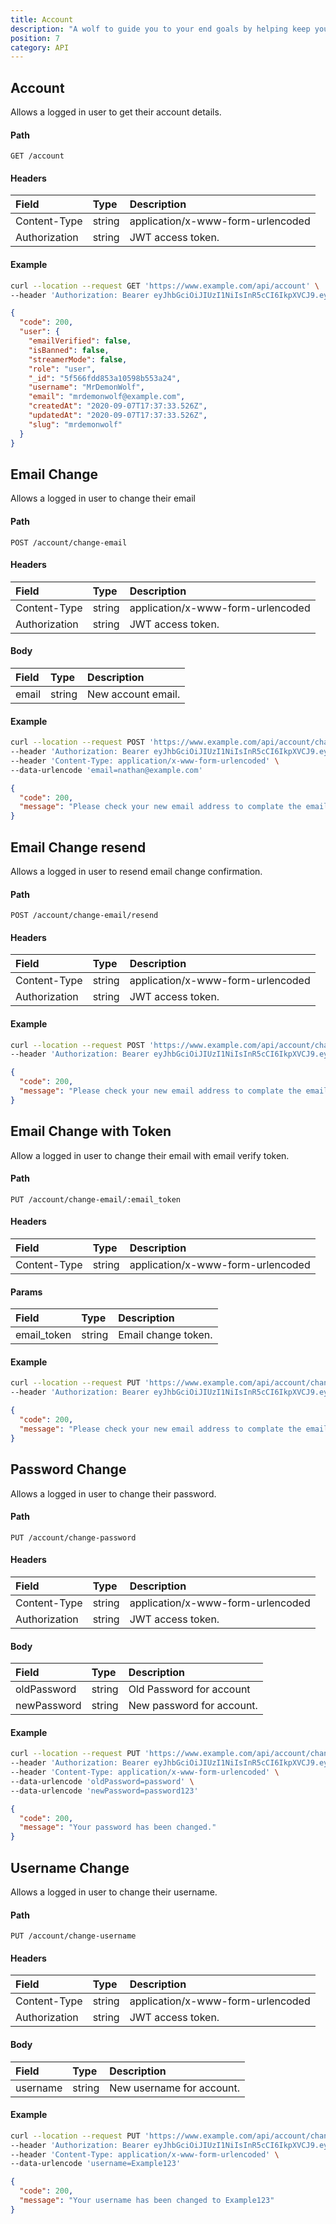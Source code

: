 ```yaml
---
title: Account
description: "A wolf to guide you to your end goals by helping keep you on track weely, bi-weekly or even monthly and yearly goals."
position: 7
category: API
---
```


## Account

Allows a logged in user to get their account details.

#### Path

`GET /account`

#### Headers

| Field         | Type   | Description                       |
| :------------ | :----- | :-------------------------------- |
| Content-Type  | string | application/x-www-form-urlencoded |
| Authorization | string | JWT access token.                 |

#### Example

<code-group>
  <code-block label="Request" active>

```sh
curl --location --request GET 'https://www.example.com/api/account' \
--header 'Authorization: Bearer eyJhbGciOiJIUzI1NiIsInR5cCI6IkpXVCJ9.eyJzdWIiOiI1ZjRiZmYxMjEwMzdlNDI0YTE3YTNlYmMiLCJpYXQiOjE1OTkyNDE1OTMsImV4cCI6MTU5OTI0MzM5M30.FuLUNEc_lE8jI2KEur0KsQzZFjIh5kymnLdR0Udycxk'
```

  </code-block>
  <code-block label="Response
">

```json
{
  "code": 200,
  "user": {
    "emailVerified": false,
    "isBanned": false,
    "streamerMode": false,
    "role": "user",
    "_id": "5f566fdd853a10598b553a24",
    "username": "MrDemonWolf",
    "email": "mrdemonwolf@example.com",
    "createdAt": "2020-09-07T17:37:33.526Z",
    "updatedAt": "2020-09-07T17:37:33.526Z",
    "slug": "mrdemonwolf"
  }
}
```

  </code-block>
</code-group>

## Email Change

Allows a logged in user to change their email

#### Path

`POST /account/change-email`

#### Headers

| Field         | Type   | Description                       |
| :------------ | :----- | :-------------------------------- |
| Content-Type  | string | application/x-www-form-urlencoded |
| Authorization | string | JWT access token.                 |

#### Body

| Field | Type   | Description        |
| :---- | :----- | :----------------- |
| email | string | New account email. |

#### Example

<code-group>
  <code-block label="Request" active>

```sh
curl --location --request POST 'https://www.example.com/api/account/change-email' \
--header 'Authorization: Bearer eyJhbGciOiJIUzI1NiIsInR5cCI6IkpXVCJ9.eyJzdWIiOiI1ZjdiMmMwYjMwNmI2NTE4MGQyYjAyZGYiLCJpYXQiOjE2MDE5MDg4NjAsImV4cCI6MTYwMTkwOTE2MH0.5fhqZJH_29mpFneOySnAmOQsZj0nI7Su9-zJ1fNQZuM' \
--header 'Content-Type: application/x-www-form-urlencoded' \
--data-urlencode 'email=nathan@example.com'
```

  </code-block>
  <code-block label="Response
">

```json
{
  "code": 200,
  "message": "Please check your new email address to complate the email change."
}
```

  </code-block>
</code-group>

## Email Change resend

Allows a logged in user to resend email change confirmation.

#### Path

`POST /account/change-email/resend`

#### Headers

| Field         | Type   | Description                       |
| :------------ | :----- | :-------------------------------- |
| Content-Type  | string | application/x-www-form-urlencoded |
| Authorization | string | JWT access token.                 |

#### Example

<code-group>
  <code-block label="Request" active>

```sh
curl --location --request POST 'https://www.example.com/api/account/change-email/resend' \
--header 'Authorization: Bearer eyJhbGciOiJIUzI1NiIsInR5cCI6IkpXVCJ9.eyJzdWIiOiI1ZjdiMmMwYjMwNmI2NTE4MGQyYjAyZGYiLCJpYXQiOjE2MDE5MDg4NjAsImV4cCI6MTYwMTkwOTE2MH0.5fhqZJH_29mpFneOySnAmOQsZj0nI7Su9-zJ1fNQZuM' \
```

  </code-block>
  <code-block label="Response
">

```json
{
  "code": 200,
  "message": "Please check your new email address to complate the email change."
}
```

  </code-block>
</code-group>

## Email Change with Token

Allow a logged in user to change their email with email verify token.

#### Path

`PUT /account/change-email/:email_token`

#### Headers

| Field        | Type   | Description                       |
| :----------- | :----- | :-------------------------------- |
| Content-Type | string | application/x-www-form-urlencoded |

#### Params

| Field       | Type   | Description         |
| :---------- | :----- | :------------------ |
| email_token | string | Email change token. |

#### Example

<code-group>
  <code-block label="Request" active>

```sh
curl --location --request PUT 'https://www.example.com/api/account/change-email/:email_token' \
--header 'Authorization: Bearer eyJhbGciOiJIUzI1NiIsInR5cCI6IkpXVCJ9.eyJzdWIiOiI1ZjdiMmMwYjMwNmI2NTE4MGQyYjAyZGYiLCJpYXQiOjE2MDE5MDg4NjAsImV4cCI6MTYwMTkwOTE2MH0.5fhqZJH_29mpFneOySnAmOQsZj0nI7Su9-zJ1fNQZuM'
```

  </code-block>
  <code-block label="Response
">

```json
{
  "code": 200,
  "message": "Please check your new email address to complate the email change."
}
```

  </code-block>
</code-group>

## Password Change

Allows a logged in user to change their password.

#### Path

`PUT /account/change-password`

#### Headers

| Field         | Type   | Description                       |
| :------------ | :----- | :-------------------------------- |
| Content-Type  | string | application/x-www-form-urlencoded |
| Authorization | string | JWT access token.                 |

#### Body

| Field       | Type   | Description               |
| :---------- | :----- | :------------------------ |
| oldPassword | string | Old Password for account  |
| newPassword | string | New password for account. |

#### Example

<code-group>
  <code-block label="Request" active>

```sh
curl --location --request PUT 'https://www.example.com/api/account/change-password' \
--header 'Authorization: Bearer eyJhbGciOiJIUzI1NiIsInR5cCI6IkpXVCJ9.eyJzdWIiOiI1ZjdiMmMwYjMwNmI2NTE4MGQyYjAyZGYiLCJpYXQiOjE2MDE5MDg4NjAsImV4cCI6MTYwMTkwOTE2MH0.5fhqZJH_29mpFneOySnAmOQsZj0nI7Su9-zJ1fNQZuM' \
--header 'Content-Type: application/x-www-form-urlencoded' \
--data-urlencode 'oldPassword=password' \
--data-urlencode 'newPassword=password123'
```

  </code-block>
  <code-block label="Response
">

```json
{
  "code": 200,
  "message": "Your password has been changed."
}
```

  </code-block>
</code-group>

## Username Change

Allows a logged in user to change their username.

#### Path

`PUT /account/change-username`

#### Headers

| Field         | Type   | Description                       |
| :------------ | :----- | :-------------------------------- |
| Content-Type  | string | application/x-www-form-urlencoded |
| Authorization | string | JWT access token.                 |

#### Body

| Field    | Type   | Description               |
| :------- | :----- | :------------------------ |
| username | string | New username for account. |

#### Example

<code-group>
  <code-block label="Request" active>

```sh
curl --location --request PUT 'https://www.example.com/api/account/change-username' \
--header 'Authorization: Bearer eyJhbGciOiJIUzI1NiIsInR5cCI6IkpXVCJ9.eyJzdWIiOiI1ZjdiMmMwYjMwNmI2NTE4MGQyYjAyZGYiLCJpYXQiOjE2MDE5MDg4NjAsImV4cCI6MTYwMTkwOTE2MH0.5fhqZJH_29mpFneOySnAmOQsZj0nI7Su9-zJ1fNQZuM' \
--header 'Content-Type: application/x-www-form-urlencoded' \
--data-urlencode 'username=Example123'
```

  </code-block>
  <code-block label="Response
">

```json
{
  "code": 200,
  "message": "Your username has been changed to Example123"
}
```

  </code-block>
</code-group>
